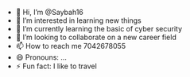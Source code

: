 - 👋 Hi, I’m @Saybah16
- 👀 I’m interested in learning new things
- 🌱 I’m currently learning the basic of cyber security
- 💞️ I’m looking to collaborate on a new career field
- 📫 How to reach me 7042678055
- 😄 Pronouns: ...
- ⚡ Fun fact: I like to travel

<!---
Saybah16/Saybah16 is a ✨ special ✨ repository because its `README.md` (this file) appears on your GitHub profile.
You can click the Preview link to take a look at your changes.
--->

